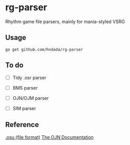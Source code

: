 # rg-parser
 Rhythm game file parsers, mainly for mania-styled VSRG

## Usage
    go get github.com/hndada/rg-parser

## To do
- [ ] Tidy .osr parser
- [ ] BMS parser
- [ ] OJN/OJM parser
- [ ] SIM parser

 
## Reference
[.osu (file format)](https://osu.ppy.sh/help/wiki/osu!_File_Formats/Osu_(file_format))
[The OJN Documentation](https://open2jam.wordpress.com/the-ojn-documentation/)
